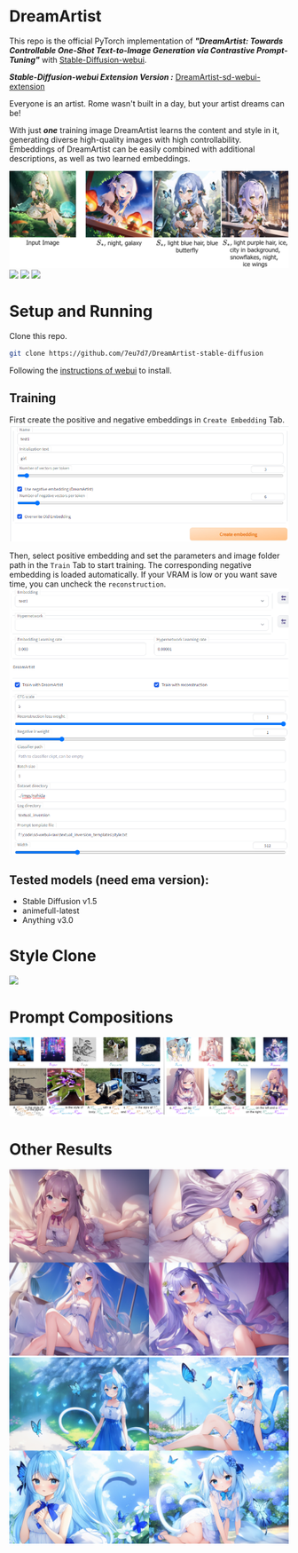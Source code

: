 # DreamArtist
This repo is the official PyTorch implementation of ***"DreamArtist: Towards Controllable One-Shot Text-to-Image Generation via Contrastive Prompt-Tuning"*** 
with [Stable-Diffusion-webui](https://github.com/AUTOMATIC1111/stable-diffusion-webui).

***Stable-Diffusion-webui Extension Version :*** [DreamArtist-sd-webui-extension](https://github.com/7eu7d7/DreamArtist-sd-webui-extension)

Everyone is an artist. Rome wasn't built in a day, but your artist dreams can be!

With just ***one*** training image DreamArtist learns the content and style in it, generating diverse high-quality images with high controllability.
Embeddings of DreamArtist can be easily combined with additional descriptions, as well as two learned embeddings.

![](imgs/exp1.png)
![](imgs/exp_text1.png)
![](imgs/exp_text2.png)
![](imgs/exp_text3.png)

# Setup and Running

Clone this repo.
```bash
git clone https://github.com/7eu7d7/DreamArtist-stable-diffusion
```

Following the [instructions of webui](https://github.com/AUTOMATIC1111/stable-diffusion-webui#automatic-installation-on-windows) to install.

## Training

First create the positive and negative embeddings in ```Create Embedding``` Tab.
![](imgs/create.png)

Then, select positive embedding and set the parameters and image folder path in the ```Train``` Tab to start training.
The corresponding negative embedding is loaded automatically.
If your VRAM is low or you want save time, you can uncheck the ```reconstruction```.
![](imgs/train.png)


## Tested models (need ema version):
+ Stable Diffusion v1.5
+ animefull-latest
+ Anything v3.0

# Style Clone
![](imgs/exp_style.png)

# Prompt Compositions
![](imgs/exp_comp.png)

# Other Results
![](imgs/cnx.png)
![](imgs/cnx2.png)